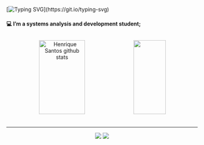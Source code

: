 
[![Typing SVG](https://readme-typing-svg.herokuapp.com/?color=AE06FA&size=35&center=true&vCenter=true&width=1000&lines=font=Arial&size=35&duration=3000&pause=1000&color=6C3578&background=FFA8E400&center=true&vCenter=true&repeat=false&random=false&width=1000&height=100&lines=Olá,+meu+nome+é+Sara+Letícia.Bem+vindo(a)!;)](https://git.io/typing-svg) 

<h4> 💻 I’m a systems analysis and development student; </h4>

</div>

##

<div align="center">  
  <img width="49%" height="195px" src="https://github-readme-stats.vercel.app/api?username=sara-nsantos&show_icons_icons=true&count_private=true&hide_border=true&title_color=6C3578&icon_color=6C3578&text_color=CFACD6&bg_color=0d1117" 7"" alt="Henrique Santos github stats" /> 
  <img width="41%" height="195px" src="https://github-readme-stats.vercel.app/api/top-langs/?username=sara-nsantos&layout=compact&hide_border=true&title_color=6C3578&text_color=CFACD6&bg_color=0d1117" />
</div>

<div align="center"><br>
<hr>
  <a href = "mailto:sara.santos@sptech.school"><img src="https://img.shields.io/badge/Gmail-D14836?style=for-the-badge&logo=gmail&logoColor=white" target="_blank"></a>
  <a href="https://www.linkedin.com/in/sara-let%C3%ADcia-7503b6264/" target="_blank"><img src="https://img.shields.io/badge/-LinkedIn-%230077B5?style=for-the-badge&logo=linkedin&logoColor=white"
  target="_blank"></a>
